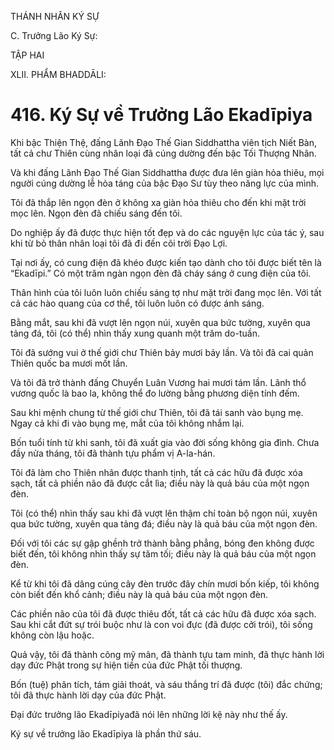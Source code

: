THÁNH NHÂN KÝ SỰ

C. Trưởng Lão Ký Sự:

TẬP HAI

XLII. PHẨM BHADDĀLI:

# 416. Ký Sự về Trưởng Lão Ekadīpiya

Khi bậc Thiện Thệ, đấng Lãnh Đạo Thế Gian Siddhattha viên tịch Niết Bàn, tất cả chư Thiên cùng nhân loại đã cúng dường đến bậc Tối Thượng Nhân.

Và khi đấng Lãnh Đạo Thế Gian Siddhattha được đưa lên giàn hỏa thiêu, mọi người cúng dường lễ hỏa táng của bậc Đạo Sư tùy theo năng lực của mình.

Tôi đã thắp lên ngọn đèn ở không xa giàn hỏa thiêu cho đến khi mặt trời mọc lên. Ngọn đèn đã chiếu sáng đến tôi.

Do nghiệp ấy đã được thực hiện tốt đẹp và do các nguyện lực của tác ý, sau khi từ bỏ thân nhân loại tôi đã đi đến cõi trời Đạo Lợi.

Tại nơi ấy, có cung điện đã khéo được kiến tạo dành cho tôi được biết tên là “Ekadīpi.” Có một trăm ngàn ngọn đèn đã cháy sáng ở cung điện của tôi.

Thân hình của tôi luôn luôn chiếu sáng tợ như mặt trời đang mọc lên. Với tất cả các hào quang của cơ thể, tôi luôn luôn có được ánh sáng.

Bằng mắt, sau khi đã vượt lên ngọn núi, xuyên qua bức tường, xuyên qua tảng đá, tôi (có thể) nhìn thấy xung quanh một trăm do-tuần.

Tôi đã sướng vui ở thế giới chư Thiên bảy mươi bảy lần. Và tôi đã cai quản Thiên quốc ba mươi mốt lần.

Và tôi đã trở thành đấng Chuyển Luân Vương hai mươi tám lần. Lãnh thổ vương quốc là bao la, không thể đo lường bằng phương diện tính đếm.

Sau khi mệnh chung từ thế giới chư Thiên, tôi đã tái sanh vào bụng mẹ. Ngay cả khi đi vào bụng mẹ, mắt của tôi không nhắm lại.

Bốn tuổi tính từ khi sanh, tôi đã xuất gia vào đời sống không gia đình. Chưa đầy nửa tháng, tôi đã thành tựu phẩm vị A-la-hán.

Tôi đã làm cho Thiên nhãn được thanh tịnh, tất cả các hữu đã được xóa sạch, tất cả phiền não đã được cắt lìa; điều này là quả báu của một ngọn đèn.

Tôi (có thể) nhìn thấy sau khi đã vượt lên thậm chí toàn bộ ngọn núi, xuyên qua bức tường, xuyên qua tảng đá; điều này là quả báu của một ngọn đèn.

Đối với tôi các sự gập ghềnh trở thành bằng phẳng, bóng đen không được biết đến, tôi không nhìn thấy sự tăm tối; điều này là quả báu của một ngọn đèn.

Kể từ khi tôi đã dâng cúng cây đèn trước đây chín mươi bốn kiếp, tôi không còn biết đến khổ cảnh; điều này là quả báu của một ngọn đèn.

Các phiền não của tôi đã được thiêu đốt, tất cả các hữu đã được xóa sạch. Sau khi cắt đứt sự trói buộc như là con voi đực (đã được cởi trói), tôi sống không còn lậu hoặc.

Quả vậy, tôi đã thành công mỹ mãn, đã thành tựu tam minh, đã thực hành lời dạy đức Phật trong sự hiện tiền của đức Phật tối thượng.

Bốn (tuệ) phân tích, tám giải thoát, và sáu thắng trí đã được (tôi) đắc chứng; tôi đã thực hành lời dạy của đức Phật.

Đại đức trưởng lão Ekadīpiyađã nói lên những lời kệ này như thế ấy.

Ký sự về trưởng lão Ekadīpiya là phần thứ sáu.
